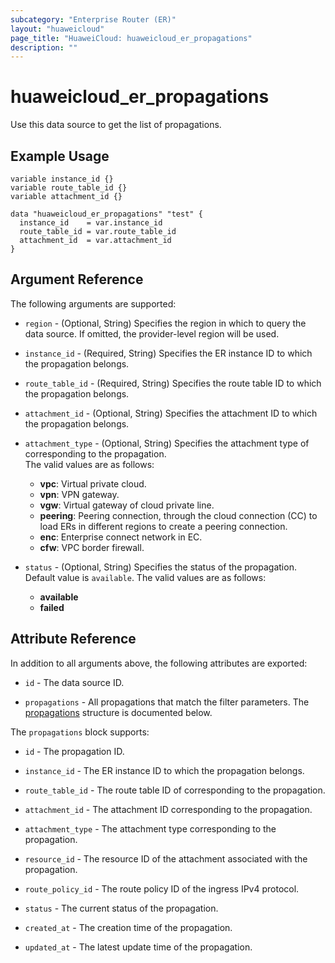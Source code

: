 ```yaml
---
subcategory: "Enterprise Router (ER)"
layout: "huaweicloud"
page_title: "HuaweiCloud: huaweicloud_er_propagations"
description: ""
---
```


# huaweicloud_er_propagations

Use this data source to get the list of propagations.

## Example Usage

```hcl
variable instance_id {}
variable route_table_id {}
variable attachment_id {}

data "huaweicloud_er_propagations" "test" {
  instance_id    = var.instance_id
  route_table_id = var.route_table_id
  attachment_id  = var.attachment_id
}
```

## Argument Reference

The following arguments are supported:

* `region` - (Optional, String) Specifies the region in which to query the data source.
  If omitted, the provider-level region will be used.

* `instance_id` - (Required, String) Specifies the ER instance ID to which the propagation belongs.

* `route_table_id` - (Required, String) Specifies the route table ID to which the propagation belongs.

* `attachment_id` - (Optional, String) Specifies the attachment ID to which the propagation belongs.

* `attachment_type` - (Optional, String) Specifies the attachment type of corresponding to the propagation.  
  The valid values are as follows:
  + **vpc**: Virtual private cloud.
  + **vpn**: VPN gateway.
  + **vgw**: Virtual gateway of cloud private line.
  + **peering**: Peering connection, through the cloud connection (CC) to load ERs in different regions to create a
    peering connection.
  + **enc**: Enterprise connect network in EC.
  + **cfw**: VPC border firewall.

* `status` - (Optional, String) Specifies the status of the propagation. Default value is `available`.
  The valid values are as follows:
  + **available**
  + **failed**

## Attribute Reference

In addition to all arguments above, the following attributes are exported:

* `id` - The data source ID.

* `propagations` - All propagations that match the filter parameters.
  The [propagations](#route_propagations) structure is documented below.

<a name="route_propagations"></a>
The `propagations` block supports:

* `id` - The propagation ID.

* `instance_id` - The ER instance ID to which the propagation belongs.

* `route_table_id` - The route table ID of corresponding to the propagation.

* `attachment_id` - The attachment ID corresponding to the propagation.

* `attachment_type` - The attachment type corresponding to the propagation.

* `resource_id` - The resource ID of the attachment associated with the propagation.

* `route_policy_id` - The route policy ID of the ingress IPv4 protocol.

* `status` - The current status of the propagation.

* `created_at` - The creation time of the propagation.

* `updated_at` - The latest update time of the propagation.

